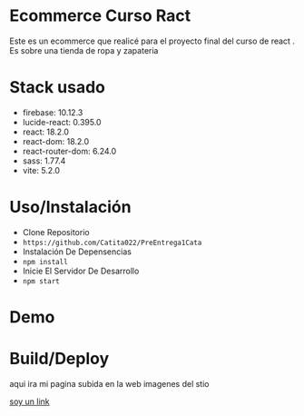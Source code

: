 # Ecommerce Curso Ract
Este es un ecommerce que realicé para el proyecto final del
curso de react . Es sobre una tienda de ropa y zapateria


# Stack usado
* firebase: 10.12.3
* lucide-react: 0.395.0
* react: 18.2.0
* react-dom: 18.2.0
* react-router-dom: 6.24.0
* sass: 1.77.4
* vite: 5.2.0

# Uso/Instalación
* Clone Repositorio
* ``` https://github.com/Catita022/PreEntrega1Cata ```
* Instalación De Depensencias 
* ``` npm install ```
* Inicie El Servidor De Desarrollo
* ``` npm start ```

# Demo


# Build/Deploy
aqui ira mi pagina subida en la web
imagenes del stio 

[soy un link](https://google.com)



 
